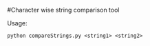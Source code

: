#Character wise string comparison tool

Usage:

```
python compareStrings.py <string1> <string2>
```
